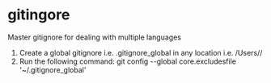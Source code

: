 # gitingore
Master gitignore for dealing with multiple languages 

1. Create a global gitignore i.e. .gitignore_global in any location i.e. /Users/<user>/
2. Run the following command: git config --global core.excludesfile '~/.gitignore_global'
